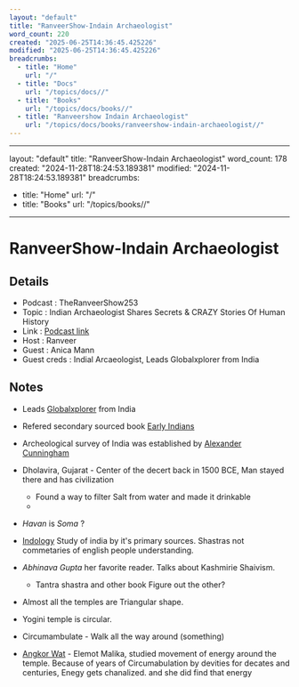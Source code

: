 ```yaml
---
layout: "default"
title: "RanveerShow-Indain Archaeologist"
word_count: 220
created: "2025-06-25T14:36:45.425226"
modified: "2025-06-25T14:36:45.425226"
breadcrumbs:
  - title: "Home"
    url: "/"
  - title: "Docs"
    url: "/topics/docs//"
  - title: "Books"
    url: "/topics/docs/books//"
  - title: "Ranveershow Indain Archaeologist"
    url: "/topics/docs/books/ranveershow-indain-archaeologist//"
---
```

---
layout: "default"
title: "RanveerShow-Indain Archaeologist"
word_count: 178
created: "2024-11-28T18:24:53.189381"
modified: "2024-11-28T18:24:53.189381"
breadcrumbs:
  - title: "Home"
    url: "/"
  - title: "Books"
    url: "/topics/books//"
---
# RanveerShow-Indain Archaeologist

## Details

- Podcast     : TheRanveerShow253
- Topic       : Indian Archaeologist Shares Secrets & CRAZY Stories Of Human History
- Link        : [Podcast link](https://www.youtube.com/watch?v=YiwPDyni0a8)
- Host        : Ranveer
- Guest       : Anica Mann
- Guest creds : Indial Arcaeologist, Leads Globalxplorer  from India

## Notes

- Leads [Globalxplorer](https://www.globalxplorer.org/expedition) from India
- Refered secondary sourced book [Early Indians](books/early-indians/)
- Archeological survey of India was established by [Alexander Cunningham](people/alexander-cunningham/)
- Dholavira, Gujarat - Center of the decert back in 1500 BCE, Man stayed there and has civilization
  - Found a way to filter Salt from water and made it drinkable
  -

- *Havan* is *Soma* ?
- [Indology](india/indology/) Study of india by it's primary sources. Shastras not commetaries of english people understanding.
- *Abhinava Gupta* her favorite reader. Talks about Kashmirie Shaivism.
  - Tantra shastra and other book Figure out the other?
- Almost all the temples are Triangular shape.
- Yogini temple is circular.
- Circumambulate - Walk all the way around (something)
- [Angkor Wat](india/angkor-wat/) - Elemot Malika, studied movement of energy around the temple. Because of years of Circumabulation by devities for decates and centuries, Enegy gets chanalized. and she did find that energy
